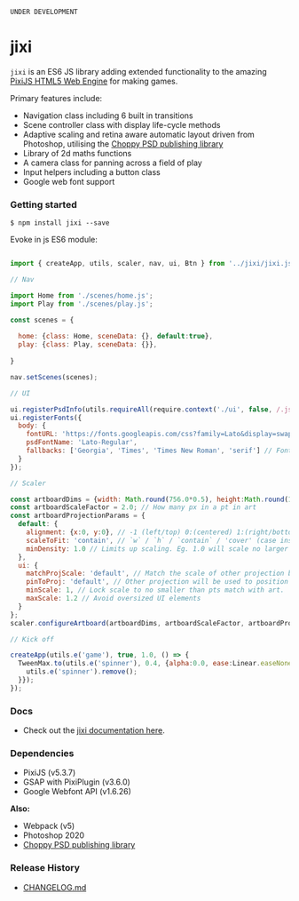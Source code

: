 
```
UNDER DEVELOPMENT
```
# jixi

`jixi` is an ES6 JS library adding extended functionality to the amazing [PixiJS HTML5 Web Engine](https://www.pixijs.com/) for making games.

Primary features include:

- Navigation class including 6 built in transitions
- Scene controller class with display life-cycle methods
- Adaptive scaling and retina aware automatic layout driven from Photoshop, utilising the [Choppy PSD publishing library](https://www.npmjs.com/package/choppy)
- Library of 2d maths functions
- A camera class for panning across a field of play 
- Input helpers including a button class 
- Google web font support

### Getting started 

```
$ npm install jixi --save
```

Evoke in js ES6 module:
```js

import { createApp, utils, scaler, nav, ui, Btn } from '../jixi/jixi.js';

// Nav

import Home from './scenes/home.js';
import Play from './scenes/play.js';

const scenes = {
  
  home: {class: Home, sceneData: {}, default:true}, 
  play: {class: Play, sceneData: {}},
  
}

nav.setScenes(scenes);

// UI 

ui.registerPsdInfo(utils.requireAll(require.context('./ui', false, /.json$/))); // Path to PSD data
ui.registerFonts({
  body: {
    fontURL: 'https://fonts.googleapis.com/css?family=Lato&display=swap', // Only accepts Google Fonts
    psdFontName: 'Lato-Regular', 
    fallbacks: ['Georgia', 'Times', 'Times New Roman', 'serif'] // Font family fallbacks
  }
});

// Scaler

const artboardDims = {width: Math.round(756.0*0.5), height:Math.round(1334.0*0.5)}; 
const artboardScaleFactor = 2.0; // How many px in a pt in art
const artboardProjectionParams = {
  default: {
    alignment: {x:0, y:0}, // -1 (left/top) 0:(centered) 1:(right/bottom) 
    scaleToFit: 'contain', // `w` / `h` / `contain` / 'cover' (case insensitive). 
    minDensity: 1.0 // Limits up scaling. Eg. 1.0 will scale no larger than SD on retina. 
  },
  ui: {
    matchProjScale: 'default', // Match the scale of other projection before applying own limits 
    pinToProj: 'default', // Other projection will be used to position 
    minScale: 1, // Lock scale to no smaller than pts match with art.
    maxScale: 1.2 // Avoid oversized UI elements
  }
};
scaler.configureArtboard(artboardDims, artboardScaleFactor, artboardProjectionParams);

// Kick off

createApp(utils.e('game'), true, 1.0, () => {  
  TweenMax.to(utils.e('spinner'), 0.4, {alpha:0.0, ease:Linear.easeNone, onComplete:function(){
    utils.e('spinner').remove();
  }});
});

```


### Docs

- Check out the [jixi documentation here](https://github.com/loksland/jixi/wiki).

### Dependencies

- PixiJS (v5.3.7)
- GSAP with PixiPlugin (v3.6.0)
- Google Webfont API (v1.6.26)

**Also:**
- Webpack (v5)
- Photoshop 2020
- [Choppy PSD publishing library](https://www.npmjs.com/package/choppy)

### Release History 

- [CHANGELOG.md](CHANGELOG.md)

